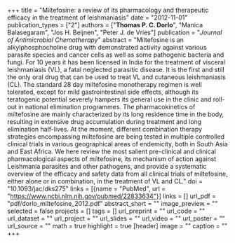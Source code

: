 +++
title = "Miltefosine: a review of its pharmacology and therapeutic efficacy in the treatment of leishmaniasis"
date = "2012-11-01"
publication_types = ["2"]
authors = ["**Thomas P. C. Dorlo**", "Manica Balasegaram", "Jos H. Beijnen", "Peter J. de Vries"]
publication = "_Journal of Antimicrobial Chemotherapy_"
abstract = "Miltefosine is an alkylphosphocholine drug with demonstrated activity against various parasite species and cancer cells as well as some pathogenic bacteria and fungi. For 10 years it has been licensed in India for the treatment of visceral leishmaniasis (VL), a fatal neglected parasitic disease. It is the first and still the only oral drug that can be used to treat VL and cutaneous leishmaniasis (CL). The standard 28 day miltefosine monotherapy regimen is well tolerated, except for mild gastrointestinal side effects, although its teratogenic potential severely hampers its general use in the clinic and roll-out in national elimination programmes. The pharmacokinetics of miltefosine are mainly characterized by its long residence time in the body, resulting in extensive drug accumulation during treatment and long elimination half-lives. At the moment, different combination therapy strategies encompassing miltefosine are being tested in multiple controlled clinical trials in various geographical areas of endemicity, both in South Asia and East Africa. We here review the most salient pre-clinical and clinical pharmacological aspects of miltefosine, its mechanism of action against Leishmania parasites and other pathogens, and provide a systematic overview of the efficacy and safety data from all clinical trials of miltefosine, either alone or in combination, in the treatment of VL and CL."
doi = "10.1093/jac/dks275"
links = [{name = "PubMed", url = "https://www.ncbi.nlm.nih.gov/pubmed/22833634"}]
links = []
url_pdf = "pdf/dorlo_miltefosine_2012.pdf"
abstract_short = ""
image_preview = ""
selected = false
projects = []
tags = []
url_preprint = ""
url_code = ""
url_dataset = ""
url_project = ""
url_slides = ""
url_video = ""
url_poster = ""
url_source = ""
math = true
highlight = true
[header]
image = ""
caption = ""
+++
